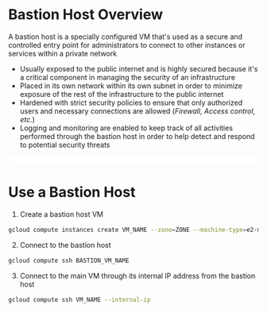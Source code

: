 # Bastion Host Overview

A bastion host is a specially configured VM that's used as a secure and controlled entry point for administrators to connect to other instances or services within a private network

* Usually exposed to the public internet and is highly secured because it's a critical component in managing the security of an infrastructure
* Placed in its own network within its own subnet in order to minimize exposure of the rest of the infrastructure to the public internet
* Hardened with strict security policies to ensure that only authorized users and necessary connections are allowed (*Firewall*, *Access control*, *etc.*)
* Logging and monitoring are enabled to keep track of all activities performed through the bastion host in order to help detect and respond to potential security threats

![](https://github.com/JonmarCorpuz/LetsLearn/blob/main/Assets/Whitespace.png)

# Use a Bastion Host

1. Create a bastion host VM
```Bash
gcloud compute instances create VM_NAME --zone=ZONE --machine-type=e2-micro --image-family=IMAGE_FAMILY --image-project=IMAGE_PROJECT --network-interface=subnet=SUBNET,address=""
```
2. Connect to the bastion host
```Bash
gcloud compute ssh BASTION_VM_NAME
```
3. Connect to the main VM through its internal IP address from the bastion host
```Bash
gcloud compute ssh VM_NAME --internal-ip
```

